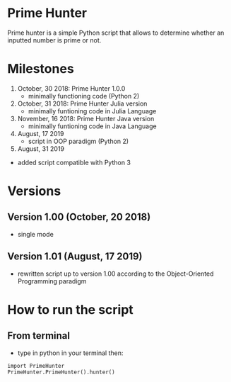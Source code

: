 # Prime Hunter
Prime hunter is a simple Python script that allows to determine whether an inputted number is prime or not.

# Milestones
1. October, 30 2018: Prime Hunter 1.0.0
   - minimally functioning code (Python 2)
2. October, 31 2018: Prime Hunter Julia version
   - minimally funtioning code in Julia Language
3. November, 16 2018: Prime Hunter Java version
   - minimally funtioning code in Java Language
4. August, 17 2019
   - script in OOP paradigm (Python 2)
5. August, 31 2019
  - added script compatible with Python 3

# Versions
## Version 1.00 (October, 20 2018)
- single mode
## Version 1.01 (August, 17 2019)
- rewritten script up to version 1.00 according to the Object-Oriented Programming paradigm

# How to run the script
## From terminal
- type in python in your terminal then:
```
import PrimeHunter
PrimeHunter.PrimeHunter().hunter()
```
